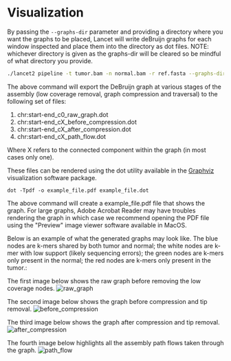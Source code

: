 # Visualization

By passing the ```--graphs-dir``` parameter and providing a directory where you want the graphs to be placed, Lancet will write deBruijn graphs for each window inspected and place them into the directory as dot files. NOTE: whichever directory is given as the graphs-dir will be cleared so be mindful of what directory you provide.

```bash
./lancet2 pipeline -t tumor.bam -n normal.bam -r ref.fasta --graphs-dir ./dot_graphs_dir
```

The above command will export the DeBruijn graph at various stages of the assembly (low coverage removal, graph compression and traversal) to the following set of files:

1. chr:start-end_c0_raw_graph.dot
2. chr:start-end_cX_before_compression.dot
3. chr:start-end_cX_after_compression.dot
4. chr:start-end_cX_path_flow.dot

Where X refers to the connected component within the graph (in most cases only one).

These files can be rendered using the dot utility available in the [Graphviz](http://www.graphviz.org/) visualization software package.

```
dot -Tpdf -o example_file.pdf example_file.dot
```

The above command will create a example_file.pdf file that shows the graph. For large graphs, Adobe Acrobat Reader may have troubles rendering the graph in which case we recommend opening the PDF file using the "Preview" image viewer software available in MacOS.

Below is an example of what the generated graphs may look like. The blue nodes are k-mers shared by both tumor and normal; the white nodes are k-mer with low support (likely sequencing errors); the green nodes are k-mers only present in the normal; the red nodes are k-mers only present in the tumor.:

The first image below shows the raw graph before removing the low coverage nodes.
![raw_graph](static/img/chr14_72547800-72548098_c0_raw_graph.png)

The second image below shows the graph before compression and tip removal.
![before_compression](static/img/chr14_72547800-72548098_c1_before_compression.png)

The third image below shows the graph after compression and tip removal.
![after_compression](static/img/chr14_72547800-72548098_c1_after_compression.png)

The fourth image below highlights all the assembly path flows taken through the graph.
![path_flow](static/img/chr14_72547800-72548098_c1_path_flow.png)
